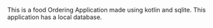 This is a food Ordering Application made using kotlin and sqlite. 
This application has a local database.
